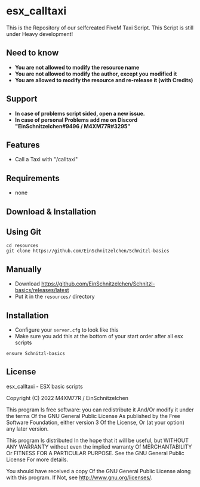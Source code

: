 # esx_calltaxi
This is the Repository of our selfcreated FiveM Taxi Script. This Script is still under Heavy development!

## Need to know ##
- **You are not allowed to modify the resource name**
- **You are not allowed to modify the author, except you modified it**
- **You are allowed to modify the resource and re-release it (with Credits)**

## Support ##
- **In case of problems script sided, open a new issue.**
- **In case of personal Problems add me on Discord "EinSchnitzelchen#9496 / M4XM77R#3295"**

## Features ##
- Call a Taxi with "/calltaxi"

## Requirements ##

- none

## Download & Installation ##

## Using Git ##

```
cd resources
git clone https://github.com/EinSchnitzelchen/Schnitzl-basics
```

## Manually ##
- Download https://github.com/EinSchnitzelchen/Schnitzl-basics/releases/latest
- Put it in the `resources/` directory

## Installation ##
- Configure your `server.cfg` to look like this
- Make sure you add this at the bottom of your start order after all esx scripts

```
ensure Schnitzl-basics
```

## License ##
esx_calltaxi - ESX basic scripts

Copyright (C) 2022 M4XM77R / EinSchnitzelchen

This program Is free software: you can redistribute it And/Or modify it under the terms Of the GNU General Public License As published by the Free Software Foundation, either version 3 Of the License, Or (at your option) any later version.

This program Is distributed In the hope that it will be useful, but WITHOUT ANY WARRANTY without even the implied warranty Of MERCHANTABILITY Or FITNESS FOR A PARTICULAR PURPOSE. See the GNU General Public License For more details.

You should have received a copy Of the GNU General Public License along with this program. If Not, see http://www.gnu.org/licenses/.

